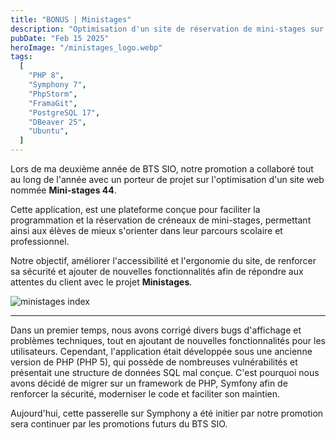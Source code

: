 ```yaml
---
title: "BONUS | Ministages"
description: "Optimisation d'un site de réservation de mini-stages sur le territoire de la Loire-Atlantique et de ces environs."
pubDate: "Feb 15 2025"
heroImage: "/ministages_logo.webp"
tags:
  [
    "PHP 8",
    "Symphony 7",
    "PhpStorm",
    "FramaGit",
    "PostgreSQL 17",
    "DBeaver 25",
    "Ubuntu",
  ]
---
```


Lors de ma deuxième année de BTS SIO, notre promotion a collaboré tout au long de l'année avec un porteur de projet sur l'optimisation d'un site web nommée **Mini-stages 44**.

Cette application, est une plateforme conçue pour faciliter la programmation et la réservation de créneaux de mini-stages, permettant ainsi aux élèves de mieux s'orienter dans leur parcours scolaire et professionnel.

Notre objectif, améliorer l'accessibilité et l'ergonomie du site, de renforcer sa sécurité et ajouter de nouvelles fonctionnalités afin de répondre aux attentes du client avec le projet **Ministages**.

![ministages index](/ministages_index.webp)

---

Dans un premier temps, nous avons corrigé divers bugs d'affichage et problèmes techniques, tout en ajoutant de nouvelles fonctionnalités pour les utilisateurs.
Cependant, l'application était développée sous une ancienne version de PHP (PHP 5), qui possède de nombreuses vulnérabilités et présentait une structure de données SQL mal conçue.
C'est pourquoi nous avons décidé de migrer sur un framework de PHP, Symfony afin de renforcer la sécurité, moderniser le code et faciliter son maintien.

Aujourd'hui, cette passerelle sur Symphony a été initier par notre promotion sera continuer par les promotions futurs du BTS SIO.
